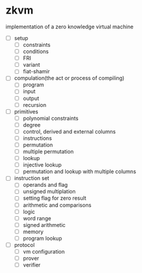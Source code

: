 # zkvm
implementation of a zero knowledge virtual machine
- [ ] setup
  - [ ] constraints
  - [ ] conditions
  - [ ] FRI
  - [ ] variant
  - [ ] fiat-shamir
- [ ] compulation(the act or process of compiling)
  - [ ] program
  - [ ] input
  - [ ] output
  - [ ] recursion
- [ ] primitives
  - [ ] polynomial constraints
  - [ ] degree
  - [ ] control, derived and external columns
  - [ ] instructions
  - [ ] permutation
  - [ ] multiple permutation
  - [ ] lookup
  - [ ] injective lookup
  - [ ] permutation and lookup with multiple columns
- [ ] instruction set
  - [ ] operands and flag
  - [ ] unsigned multiplation
  - [ ] setting flag for zero result
  - [ ] arithmetic and comparisons
  - [ ] logic
  - [ ] word range
  - [ ] signed arithmetic
  - [ ] memory
  - [ ] program lookup
- [ ] protocol
  - [ ] vm configuration
  - [ ] prover
  - [ ] verifier
